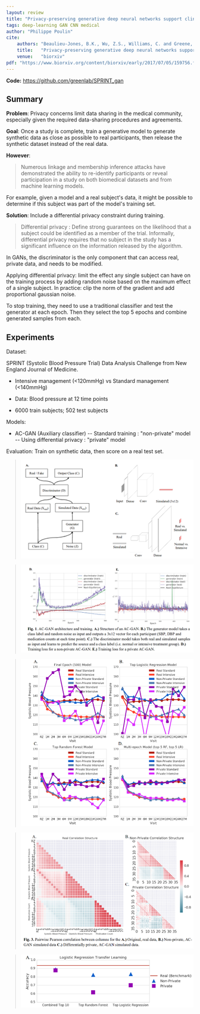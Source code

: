 ```yaml
---
layout: review
title: "Privacy-preserving generative deep neural networks support clinical data sharing"
tags: deep-learning GAN CNN medical
author: "Philippe Poulin"
cite:
    authors: "Beaulieu-Jones, B.K., Wu, Z.S., Williams, C. and Greene, C.S."
    title:   "Privacy-preserving generative deep neural networks support clinical data sharing"
    venue:   "biorxiv"
pdf: "https://www.biorxiv.org/content/biorxiv/early/2017/07/05/159756.full.pdf"
---
```


**Code:** <https://github.com/greenlab/SPRINT_gan>

## Summary

**Problem**: Privacy concerns limit data sharing in the medical community, especially given the required data-sharing procedures and agreements.

**Goal**: Once a study is complete, train a generative model to generate synthetic data as close as possible to real participants, then release the synthetic dataset instead of the real data.

**However**:
> Numerous linkage and membership inference attacks have demonstrated the ability to re-identify participants or reveal participation in a study on both biomedical datasets and from machine learning models.

For example, given a model and a real subject's data, it might be possible to determine if this subject was part of the model's training set.

**Solution**: Include a differential privacy constraint during training.

> Differential privacy : Define strong guarantees on the likelihood that a subject could be identified as a member of the trial.
> Informally, differential privacy requires that no subject in the study has a significant influence on the information released by the algorithm.

In GANs, the discriminator is the only component that can access real, private data, and needs to be modified.

Applying differential privacy: limit the effect any single subject can have on the training process by adding random noise based on the maximum effect of a single subject. 
In practice: clip the norm of the gradient and add proportional gaussian noise.

To stop training, they need to use a traditional classifier and test the generator at each epoch. Then they select the top 5 epochs and combine generated samples from each.



## Experiments

Dataset: 

SPRINT (Systolic Blood Pressure Trial) Data Analysis Challenge from New England Journal of Medicine.

- Intensive management (<120mmHg) vs Standard management (<140mmHg)

- Data: Blood pressure at 12 time points

- 6000 train subjects; 502 test subjects


Models: 

- AC-GAN (Auxiliary classifier)
-- Standard training : "non-private" model
-- Using differential privacy : "private" model


Evaluation: Train on synthetic data, then score on a real test set.


> ![](/article/images/privacy-preserving-gan/figure1.png)

> ![](/article/images/privacy-preserving-gan/figure1-de.png)

> ![](/article/images/privacy-preserving-gan/figure2.png)

> ![](/article/images/privacy-preserving-gan/figure3.png)

> ![](/article/images/privacy-preserving-gan/figure4.png)
